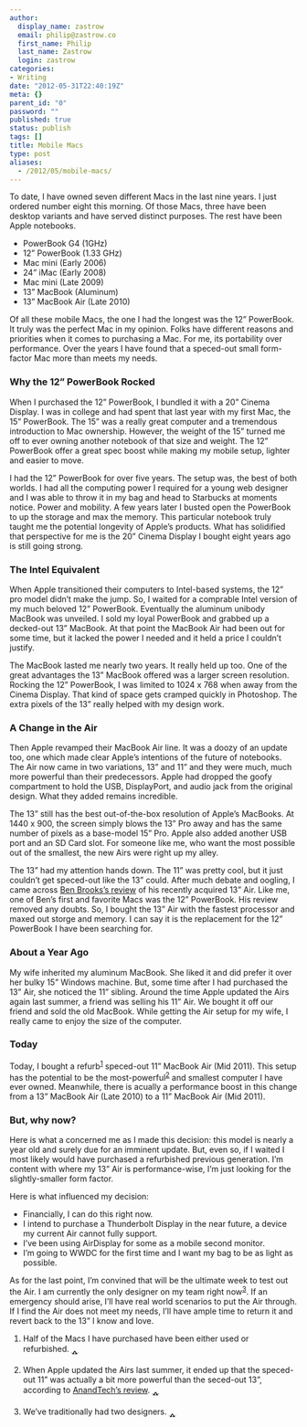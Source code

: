```yaml
---
author:
  display_name: zastrow
  email: philip@zastrow.co
  first_name: Philip
  last_name: Zastrow
  login: zastrow
categories:
- Writing
date: "2012-05-31T22:40:19Z"
meta: {}
parent_id: "0"
password: ""
published: true
status: publish
tags: []
title: Mobile Macs
type: post
aliases:
  - /2012/05/mobile-macs/
---
```

<p>To date, I have owned seven different Macs in the last nine years. I just ordered number eight this morning. Of those Macs, three have been desktop variants and have served distinct purposes. The rest have been Apple notebooks.</p>
<ul>
<li>PowerBook G4 (1GHz)</li>
<li>12” PowerBook (1.33 GHz)</li>
<li>Mac mini (Early 2006)</li>
<li>24” iMac (Early 2008)</li>
<li>Mac mini (Late 2009)</li>
<li>13” MacBook (Aluminum)</li>
<li>13” MacBook Air (Late 2010)</li>
</ul>
<p>Of all these mobile Macs, the one I had the longest was the 12” PowerBook. It truly was the perfect Mac in my opinion. Folks have different reasons and priorities when it comes to purchasing a Mac. For me, its portability over performance. Over the years I have found that a speced-out small form-factor Mac more than meets my needs.</p>
<h3 id="why-the-12-powerbook-rocked">Why the 12” PowerBook Rocked</h3>
<p>When I purchased the 12” PowerBook, I bundled it with a 20” Cinema Display. I was in college and had spent that last year with my first Mac, the 15” PowerBook. The 15” was a really great computer and a tremendous introduction to Mac ownership. However, the weight of the 15” turned me off to ever owning another notebook of that size and weight. The 12” PowerBook offer a great spec boost while making my mobile setup, lighter and easier to move.</p>
<p>I had the 12” PowerBook for over five years. The setup was, the best of both worlds. I had all the computing power I required for a young web designer and I was able to throw it in my bag and head to Starbucks at moments notice. Power and mobility. A few years later I busted open the PowerBook to up the storage and max the memory. This particular notebook truly taught me the potential longevity of Apple’s products. What has solidified that perspective for me is the 20” Cinema Display I bought eight years ago is still going strong.</p>
<h3 id="the-intel-equivalent">The Intel Equivalent</h3>
<p>When Apple transitioned their computers to Intel-based systems, the 12” pro model didn’t make the jump. So, I waited for a  comprable Intel version of my much beloved 12” PowerBook. Eventually the aluminum unibody MacBook was unveiled. I sold my loyal PowerBook and grabbed up a decked-out 13” MacBook. At that point the MacBook Air had been out for some time, but it lacked the power I needed and it held a price I couldn’t justify.</p>
<p>The MacBook lasted me nearly two years. It really held up too. One of the great advantages the 13” MacBook offered was a larger screen resolution. Rocking the 12” PowerBook, I was limited to 1024 x 768 when away from the Cinema Display. That kind of space gets cramped quickly in Photoshop. The extra pixels of the 13” really helped with my design work.</p>
<h3 id="a-change-in-the-air">A Change in the Air</h3>
<p>Then Apple revamped their MacBook Air line. It was a doozy of an update too, one which made clear Apple’s intentions of the future of notebooks. The Air now came in two variations, 13” and 11” and they were much, much more powerful than their predecessors. Apple had dropped the goofy compartment to hold the USB, DisplayPort, and audio jack from the original design. What they added remains incredible.</p>
<p>The 13” still has the best out-of-the-box resolution of Apple’s MacBooks. At 1440 x 900, the screen simply blows the 13” Pro away and has the same number of pixels as a base-model 15” Pro. Apple also added another USB port and an SD Card slot. For someone like me, who want the most possible out of the smallest, the new Airs were right up my alley.</p>
<p>The 13” had my attention hands down. The 11” was pretty cool, but it just couldn’t get speced-out like the 13” could. After much debate and oogling, I came across <a href="http://brooksreview.net/2010/11/mba-review/">Ben Brooks’s review</a> of his recently acquired 13” Air. Like me, one of Ben’s first and favorite Macs was the 12” PowerBook. His review removed any doubts. So, I bought the 13” Air with the fastest processor and maxed out storge and memory. I can say it is the replacement for the 12” PowerBook I have been searching for.</p>
<h3 id="about-a-year-ago">About a Year Ago</h3>
<p>My wife inherited my aluminum MacBook. She liked it and did prefer it over her bulky 15” Windows machine. But, some time after I had purchased the 13” Air, she noticed the 11” sibling. Around the time Apple updated the Airs again last summer, a friend was selling his 11” Air. We bought it off our friend and sold the old MacBook. While getting the Air setup for my wife, I really came to enjoy the size of the computer.</p>
<h3 id="today">Today</h3>
<p>Today, I bought a refurb<sup id="fnref:2"><a href="#fn:2" class="footnote">1</a></sup> speced-out 11” MacBook Air (Mid 2011). This setup has the potential to be the most-powerful<sup id="fnref:3"><a href="#fn:3" class="footnote">2</a></sup> and smallest computer I have ever owned. Meanwhile, there is acually a performance boost in this change from a 13” MacBook Air (Late 2010) to a 11” MacBook Air (Mid 2011).</p>
<h3 id="but-why-now">But, why now?</h3>
<p>Here is what a concerned me as I made this decision: this model is nearly a year old and surely due for an imminent update. But, even so, if I waited I most likely would have purchased a refurbished previous generation. I’m content with where my 13” Air is performance-wise, I’m just looking for the slightly-smaller form factor.</p>
<p>Here is what influenced my decision:</p>
<ul>
<li>Financially, I can do this right now.</li>
<li>I intend to purchase a Thunderbolt Display in the near future, a device my current Air cannot fully support.</li>
<li>I’ve been using AirDisplay for some as a mobile second monitor.</li>
<li>I’m going to WWDC for the first time and I want my bag to be as light as possible.</li>
</ul>
<p>As for the last point, I’m convined that will be the ultimate week to test out the Air. I am currently the only designer on my team right now<sup id="fnref:4"><a href="#fn:4" class="footnote">3</a></sup>. If an emergency should arise, I’ll have real world scenarios to put the Air through. If I find the Air does not meet my needs, I’ll have ample time to return it and revert back to the 13” I know and love.</p>
<div class="footnotes">
<ol>
<li id="fn:2">
<p>Half of the Macs I have purchased have been either used or refurbished.&nbsp;<a href="#fnref:2" class="reversefootnote">&#129173;</a></p>
</li>
<li id="fn:3">
<p>When Apple updated the Airs last summer, it ended up that the speced-out 11” was actually a bit more powerful than the seced-out 13”, according to <a href="http://www.anandtech.com/show/4554/apples-11inch-macbook-air-core-i7-18ghz-review-update">AnandTech’s review</a>.&nbsp;<a href="#fnref:3" class="reversefootnote">&#129173;</a></p>
</li>
<li id="fn:4">
<p>We’ve traditionally had two designers.&nbsp;<a href="#fnref:4" class="reversefootnote">&#129173;</a></p>
</li>
</ol>
</div>
